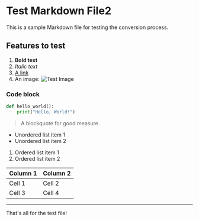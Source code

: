 # Test Markdown File2

This is a sample Markdown file for testing the conversion process.

## Features to test

1. **Bold text**
2. *Italic text*
3. [A link](https://example.com)
4. An image: ![Test Image](https://via.placeholder.com/150)

### Code block

```python
def hello_world():
    print("Hello, World!")
```

> A blockquote for good measure.

- Unordered list item 1
- Unordered list item 2

1. Ordered list item 1
2. Ordered list item 2

| Column 1 | Column 2 |
|----------|----------|
| Cell 1   | Cell 2   |
| Cell 3   | Cell 4   |

---

That's all for the test file!
